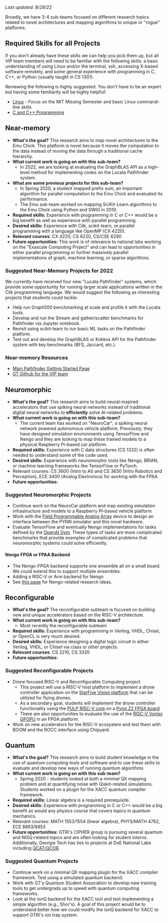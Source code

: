 _Last updated: 8/29/22_

Broadly, we have 3-4 sub-teams focused on different research topics related to novel architectures and mapping algorithms to unique or "rogue" platforms.

## Required Skills for all Projects ##
If you don't already have these skills we can help you pick them up, but all VIP team members will need to be familiar with the following skills: a basic understanding of using Linux and/or the terminal, ssh, accessing X-based software remotely, and some general experience with programming in C, C++, or Python (usually taught in CS 1301).

Reviewing the following is highly suggested. You don't have to be an expert but having some familiarity will be highly helpful!
* [Linux](https://github.com/gt-crnch-rg/fc-with-rg-vip/blob/main/docs/linux/%5BLinux%5D-General-Linux-FAQs.md) - Focus on the MIT Missing Semester and basic Linux command-line skills
* [C and C++ Programming](https://github.com/gt-crnch-rg/fc-with-rg-vip/blob/main/docs/development/%5BDevelopment%5D-Resources-C-Plus-Plus.md)

## Near-memory ##

* **What's the goal?** This research aims to map novel architectures to the Emu Chick. This platform is novel because it moves the computation to the data instead of moving the data through a traditional cache hierarchy.
* **What current work is going on with this sub-team?** 
    * In 2022, we are looking at evaluating the GraphBLAS API as a high-level method for implementing codes on the Lucata Pathfinder system. 
* **What are some previous projects for this sub-team?**
    * In Spring 2020, a student mapped prefix sum, an important algorithm for parallel computation to the Emu Chick and evaluated its performance.
    * The Emu sub-team worked on mapping SciKit-Learn algorithms to the Emu Chick using Python and SWIG in 2019. 
* **Required skills:** Experience with programming in C or C++ would be a big benefit as well as experience with parallel programming.
* **Desired skills:** Experience with Cilk, scikit-learn, or parallel programming with a language like OpenMP (CX 4220).
* **Relevant courses**: CX 4220, CS 6220, CS/CSE 6290
* **Future opportunities:** This work is of relevance to national labs working on the "Exascale Computing Project" and can lead to opportunities in either parallel programming or further massively parallel implementations of graph, machine learning, or sparse algorithms. 

### Suggested Near-Memory Projects for 2022
We currently have received four new "Lucata Pathfinder" systems, which provide some opportunity for running larger scale applications written in the Cilk programming language. We would suggest the following as interesting projects that students could tackle:
* Help run Graph500 benchmarking at scale and profile it with the Lucata tools.
* Develop and run the Stream and gather/scatter benchmarks for Pathfinder via Jupyter notebook.
* Revisit using scikit-learn to run basic ML tasks on the Pathfinder platform.
* Test out and develop the GraphBLAS or Kokkos API for the Pathfinder system with key benchmarks (BFS, Jaccard, etc.).

### Near-memory Resources
* [Main Pathfinder Getting Started Page](https://gt-crnch-rg.readthedocs.io/en/main/lucata/lucata-getting-started.html)
* [GT Github for the VIP team](https://github.gatech.edu/crnch-rg/vip-near-mem-team)

## Neuromorphic ##

* **What's the goal?** This research aims to build neural-inspired accelerators that use spiking neural networks instead of traditional digital neural networks to **efficiently** solve AI-related problems.
* **What current work is going on with this sub-team?** 
    * The current team has worked on "NeuroCar", a spiking neural network powered autonomous vehicle platform. Previously, they have designed simulation environments using TensorFlow and Nengo and they are looking to map these trained models to a physical Raspberry Pi-based car platform.
* **Required skills:** Experience with C data structures (CS 1332) is often needed to understand some of the code used. 
* **Desired skills:** Experience with neuromorphic tools like Nengo, BRIAN, or machine learning frameworks like TensorFlow or PyTorch. 
* Relevant courses: CS 3600 (Intro to AI) and CS 3630 (Intro Robotics and Perception), ECE 3400 (Analog Electronics) for working with the FPAA
* **Future opportunities:** 

### Suggested Neuromorphic Projects
* Continue work on the NeuroCar platform and map existing simulation infrastructure and models to a Raspberry PI-based vehicle platform
* Work with the [Field Programmable Analog Array](https://en.wikipedia.org/wiki/Field-programmable_analog_array) device to design an interface between the PYNN simulator and this novel hardware.
* Evaluate TensorFlow and eventually Nengo implementations for tasks defined by the [OpenAI Gym](https://gym.openai.com/). These types of tasks are more complicated benchmarks that provide examples of complicated problems that neuromorphic systems could solve efficiently. 

#### Nengo FPGA or FPAA Backend
* The Nengo-FPGA backend supports one ensemble all on a small board. We could extend this to support multiple ensembles.
* Adding a RISC-V or Arm backend for Nengo
* See [this page](https://github.com/gt-crnch-rg/fc-with-rg-vip/blob/main/docs/students/%5BResearch%20Ideas%5D%20Nengo%20Neuromorphic%20Backends.md) for Nengo-related research ideas.

## Reconfigurable ##
* **What's the goal?** The reconfigurable subteam is focused on building new and unique accelerators based on the RISC-V architecture.
* **What current work is going on with this sub-team?** 
    * Most recently the reconfigurable subteam  
* **Required skills:** Experience with programming in Verilog, VHDL, Chisel, or OpenCL is very much desired.
* **Desired skills:** Experience designing a digital logic circuit in either Verilog, VHDL, or Chisel via class or other projects.
* **Relevant courses**: CS 2210, CS 3320
* **Future opportunities:**  

### Suggested Reconfigurable Projects
* Drone focused RISC-V and Reconfigurable Computing project
    * This project will use a RISC-V host platform to implement a drone controller application on the [StarFive Vision platform](https://www.cnx-software.com/2021/12/09/starfive-visionfive-single-board-computer-for-sale-accelerating-risc-v-ecosystem-development/) that can be utilized for flying drones. 
    * As a secondary goal, students will implement the drone controller functionality using the [PULP RISC-V core](https://www.pulp-platform.org/) on a [Pynq Z2 FPGA board](https://www.xilinx.com/support/university/xup-boards/XUPPYNQ-Z2.html)
    * There are also opportunities to evaluate the use of the [RISC-V Vortex GPGPU](https://gt-crnch-rg.readthedocs.io/en/main/reconfig/vortex/vortex-riscv-gpgpu.html) in an FPGA platform.
* Work on new accelerators for the RISC-V ecosystem and test them with BOOM and the ROCC interface using Chipyard. 

## Quantum ##

* **What's the goal?** This research aims to build student knowledge in the use of quantum computing tools and software and to use these skills to evaluate and develop new ways of running quantum algorithms
* **What current work is going on with this sub-team?** 
    * Spring 2020 - students looked at both a minimal QX mapping problem and at quantifying noise with Qiskit-related simulations. Students worked on a plugin for the XACC quantum compiler framework.      
* **Required skills:** Linear algebra is a required prerequisite. 
* **Desired skills:** Experience with programming in C or C++ would be a big benefit as would any physics course that covers topics in quantum mechanics.
* Relevant courses: MATH 1553/1554 (linear algebra), PHYS/MATH 4782, ECE 8863/8853
* **Future opportunities:** GTRI's CIPHER group is pursuing several quantum and NISQ-related topics and are often looking for student interns. Additionally, Georgia Tech has ties to projects at DoE National Labs including [QCAT/QCOR](https://qcor.ornl.gov/).

### Suggested Quantum Projects
* Continue work on a minimal QX mapping plugin for the XACC compiler framework. Test using a simulated quantum backend.
* Work with GT's Quantum Student Association to develop new training tools to get undergrads up to speed with quantum computing frameworks. 
* Look at the ionQ backend for the XACC tool and test implementing a simple algorithm  (e.g., Shor's). A goal of this project would be to understand better how we could modify the ionQ backend for XACC to support GTRI's ion trap system.

